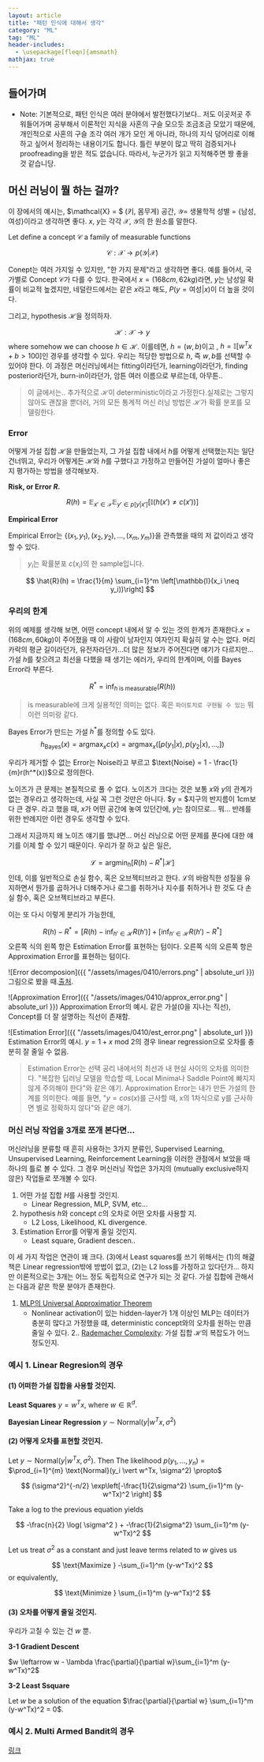 ```yaml
---
layout: article
title: "패턴 인식에 대해서 생각"
category: "ML"
tag: "ML"
header-includes:
  - \usepackage[fleqn]{amsmath}
mathjax: true
---
```


## 들어가며

- Note: 기본적으로, 패턴 인식은 여러 분야에서 발전했다기보다.. 저도 이곳저곳 주워들어가며 공부해서 이론적인 지식을 사혼의 구슬 모으듯 조금조금 모았기 때문에, 개인적으로 사혼의 구슬 조각 여러 개가 모인 게 아니라, 하나의 지식 덩어리로 이해하고 싶어서 정리하는 내용이기도 합니다. 틀린 부분이 많고 딱히 검증되거나 proofreading을 받은 적도 없습니다. 따라서, 누군가가 읽고 지적해주면 짱 좋을 것 같습니당.


## 머신 러닝이 뭘 하는 걸까?
이 장에서의 예시는, $\mathcal{X} = $ (키, 몸무게) 공간, $\mathcal{Y}=$ 생물학적 성별 = {남성, 여성}이라고 생각하면 좋다.
$x$, $y$는 각각 $\mathcal{X}$, $\mathcal{Y}$의 한 원소를 말한다.

Let define a concept $\mathcal{C}$ a family of measurable functions

$$
    \mathcal{C}: \mathcal{X} \rightarrow p(\mathcal{Y} \vert \mathcal{X})
$$


Conept는 여러 가지일 수 있지만, "한 가지 문제"라고 생각하면 좋다. 예를 들어서, 국가별로 Concept $\mathcal{C}$가 다를 수 있다. 한국에서 $x= (168cm, 62kg)$라면, $y$는 남성일 확률이 비교적 높겠지만, 네덜란드에서는 같은 $x$라고 해도, $P(y=\text{여성} \vert x)$이 더 높을 것이다.

그리고, hypothesis $\mathcal{H}$을 정의하자.

$$
    \mathcal{H}: \mathcal{X} \rightarrow y
$$
where somehow we can choose $h \in \mathcal{H}$.
이를테면, $h = (w, b)$이고 , $h = \mathbb{I}[w^Tx+b > 100]$인 경우를 생각할 수 있다. 우리는 적당한 방법으로 $h$, 즉 $w, b$를 선택할 수 있어야 한다. 이 과정은 머신러닝에서는 fitting이라던가, learning이라던가, finding posterior라던가, burn-in이라던가, 암튼 여러 이름으로 부르는데, 아무튼..

> 이 글에서는.. 추가적으로 $\mathcal{H}$이 deterministic이라고 가정한다.실제로는 그렇지 않아도 괜찮을 뿐더러, 거의 모든 통계적 머신 러닝 방법은 $\mathcal{H}$가 확률 분포를 모델링한다.

### Error

어떻게 가설 집합 $\mathcal{H}$을 만들었는지, 그 가설 집합 내에서 $h$를 어떻게 선택했는지는 일단 건너뛰고, 우리가 어떻게든 $\mathcal{H}$와 $h$를 구했다고 가정하고 만들어진 가설이 얼마나 좋은지 평가하는 방법을 생각해보자.

**Risk, or Error $R$.**

$$
    R(h) = \mathop{\mathbb{E}}_{x'\in \mathcal{X}} \mathop{\mathbb{E}}_{y' \in p[y \vert x']}\left[\mathbb{I}(h(x') \neq c(x'))\right]
$$

**Empirical Error**

Empirical Error는 $\{(x_1, y_1), (x_2, y_2), \dots, (x_m, y_m)\}$을 관측했을 때의 저 값이라고 생각할 수 있다.
> $y_i$는 확률분포 $c(x_i)$의 한 sample입니다.

$$
        \hat{R}(h) = \frac{1}{m} \sum_{i=1}^m \left[\mathbb{I}(x_i \neq y_i))\right]
$$

### 우리의 한계
위의 예제를 생각해 보면, 어떤 concept 내에서 알 수 있는 것의 한계가 존재한다.$x = (168cm, 60kg)$이 주어졌을 때 이 사람이 남자인지 여자인지 확실히 알 수는 없다. 머리카락의 평균 길이라던가, 유전자라던가...더 많은 정보가 주어진다면 얘기가 다르지만... 가설 $h$를 찾으려고 최선을 다했을 때 생기는 에러가, 우리의 한계이며, 이를 Bayes Error라 부른다.

$$
    R^* = \inf_{h \text{ is measurable}}(R(h))
$$
> is measurable에 크게 실용적인 의미는 없다. 혹은 `파이토치로 구현될 수 있는` 뭐 이런 의미랑 같다.

Bayes Error가 만드는 가설 $h^*$를 정의할 수도 있다.
$$
    h_{\text{Bayes}}(x) = \text{argmax}_{x} c(x) = \text{argmax}_{x}([p(y_1 \vert x), p(y_2 \vert x), ..., ])
$$

우리가 제거할 수 없는 Error는 Noise라고 부르고 $\text{Noise} = 1 - \frac{1}{m}r(h^*(x))$으로 정의한다.

노이즈가 큰 문제는 본질적으로 풀 수 없다. 노이즈가 크다는 것은 보통 $x$와 $y$의 관계가 없는 경우라고 생각하는데, 사실 꼭 그런 것만은 아니다. $y = $지구의 반지름이 1cm보다 큰 경우. 라고 했을 때, $x$가 어떤 공간에 놓여 있던간에, $y$는 참이므로... 뭐... 반례를 위한 반례지만 이런 경우도 생각할 수 있다.


그래서 지금까지 왜 노이즈 얘기를 했냐면... 머신 러닝으로 어떤 문제를 푼다에 대한 얘기를 이제 할 수 있기 때문이다. 우리가 잘 하고 싶은 일은,

$$
    \mathcal{L} = \text{argmin}_h[R(h) - R^* \vert \mathcal{H}]
$$인데, 이를 일반적으로 손실 함수, 혹은 오브젝티브라고 한다. $\mathcal{L}$의 바람직한 성질을 유지하면서 뭔가를 곱하거나 더해주거나 로그를 취하거나 지수를 취하거나 한 것도 다 손실 함수, 혹은 오브젝티브라고 부른다.

이는 또 다시 이렇게 분리가 가능한데,

$$
    R(h) - R^* = \left[R(h) - \inf_{h' \in \mathcal{H}}R(h') \right] + \left[\inf_{h' \in \mathcal{H}}R(h') - R^* \right]
$$
오른쪽 식의 왼쪽 항은 Estimation Error를 표현하는 텀이다. 오른쪽 식의 오른쪽 항은 Approximation Error를 표현하는 텀이다.

![Error decomposion]({{ "/assets/images/0410/errors.png" | absolute_url }})
그림으로 봤을 때.[출처](https://mitpress.ublish.com/ereader/7093/?preview=#page/62).


![Approximation Error]({{ "/assets/images/0410/approx_error.png" | absolute_url }})
Approximation Error의 예시. 같은 가설(0을 지나는 직선), Concept를 더 잘 설명하는 직선이 존재함.

![Estimation Error]({{ "/assets/images/0410/est_error.png" | absolute_url }})
Estimation Error의 예시. $y = 1 + x \text{ mod }2$의 경우 linear regression으로 오차를 충분히 잘 줄일 수 없음.


> Estimation Error는 선택 공리 내에서의 최선과 내 현실 사이의 오차를 의미한다.
> "복잡한 딥러닝 모델을 학습할 때, Local Minima나 Saddle Point에 빠지지 않게 주의해야 한다"와 같은 얘기.
> Approximation Error는 내가 만든 가설의 한계를 의미한다.
> 예를 들면, "$y = cos(x)$를 근사할 때, x의 1차식으로 y를 근사하면 별로 정확하지 않다"와 같은 얘기.

### 머신 러닝 작업을 3개로 쪼개 본다면...

머신러닝을 분류할 때 흔히 사용하는 3가지 분류인, Supervised Learning, Unsupervised Learning, Reinforcement Learning을 이러한 관점에서 보았을 때 하나의 틀로 볼 수 있다. 그 경우 머신러닝 작업은 3가지의 (mutually exclusive하지 않은) 작업들로 쪼개볼 수 있다.

1. 어떤 가설 집합 $H$를 사용할 것인지.
    - Linear Regression, MLP, SVM, etc...
2. hypothesis $h$와 concept $c$의 오차로 어떤 오차를 사용할 지.
    - L2 Loss, Likelihood, KL divergence.
3. Estimation Error를 어떻게 줄일 것인지.
    - Least square, Gradient descen..

이 세 가지 작업은 연관이 꽤 크다. (3)에서 Least squares를 쓰기 위해서는 (1)의 해겵책은 Linear regression밖에 방법이 없고, (2)는 L2 loss를 가정하고 있다던가... 하지만 이론적으로는 3개는 어느 정도 독립적으로 연구가 되는 것 같다. 가설 집합에 관해서는 다음과 같은 학문 분야가 존재한다.
1. [MLP의 Universal Approximatior Theorem](https://en.wikipedia.org/wiki/Universal_approximation_theorem)
    - Nonlinear activation이 있는 hidden-layer가 1개 이상인 MLP는 데이터가 충분히 많다고 가정했을 떄, deterministic concept와의 오차를 원하는 만큼 줄일 수 있다.
2.. [Rademacher Complexity](https://en.wikipedia.org/wiki/Rademacher_complexity): 가설 집합 $\mathcal{H}$의 복잡도가 어느 정도인지.


### 예시 1. Linear Regresion의 경우
#### (1) 어떠한 가설 집합을 사용할 것인지.
**Least Squares**
$y = w^Tx$, where $w \in \mathbb{R}^d$.

**Bayesian Linear Regression**
$y \sim \text{Normal}(y \vert  w^Tx, \sigma^2)$

#### (2) 어떻게 오차를 표현할 것인지.
Let $y \sim \text{Normal}(y \vert  w^Tx, \sigma^2)$.
Then The likelihood $p(y_1, \dots, y_n)$ = $\prod_{i=1}^{m} \text{Normal}(y_i \vert  w^Tx, \sigma^2) \propto$

$$
    (\sigma^2)^{-n/2} \exp\left[-\frac{1}{2\sigma^2} \sum_{i=1}^m (y-w^Tx)^2 \right]
$$

Take a log to the previous equation yields

$$
    -\frac{n}{2} \log( \sigma^2 ) + -\frac{1}{2\sigma^2} \sum_{i=1}^m (y-w^Tx)^2
$$

Let us treat $\sigma^2$ as a constant and just leave terms related to $w$ gives us

$$
  \text{Maximize } -\sum_{i=1}^m (y-w^Tx)^2
$$ or equivalently,

$$
    \text{Minimize }  \sum_{i=1}^m (y-w^Tx)^2
$$

#### (3) 오차를 어떻게 줄일 것인지.
우리가 고칠 수 있는 건 $w$ 뿐.

**3-1 Gradient Descent**

$w \leftarrow w - \lambda \frac{\partial}{\partial w}\sum_{i=1}^m (y-w^Tx)^2$

**3-2 Least Ssquare**

Let $w$ be a solution of the equation $\frac{\partial}{\partial w} \sum_{i=1}^m (y-w^Tx)^2 = 0$.



### 예시 2. Multi Armed Bandit의 경우
[링크](https://ita9naiwa.github.io/ml/2021/04/10/case-of-mab.html)

